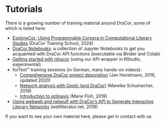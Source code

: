 # Tutorials

There is a growing number of training material around DraCor, some of which is listed here:

* [ExploreCor: Using Programmable Corpora in Computational Literary Studies](https://campus.dariah.eu/resources/events/explore-cor-using-programmable-corpora-in-computational-literary-studies) (DraCor Training School, 2024)
* [DraCor Notebooks](https://dracor-org.github.io/dracor-notebooks/): a collection of Jupyter Notebooks to get you acquainted with DraCor API functions (executable via Binder and Colab)
* [Getting started with rdracor](https://github.com/dracor-org/rdracor) (using our API wrapper in RStudio, experimental)
* forText™ training sessions (in German, many hands-on videos):
  * [Comprehensive DraCor project description](https://fortext.net/ressourcen/textsammlungen/dracor-drama-corpora-project) (Jan Horstmann, 2019, updated 2020)
  * [Network analysis with Gephi (and DraCor)](https://fortext.net/routinen/lerneinheiten/netzwerkanalyse-mit-gephi) (Mareike Schumacher, 2019)
  * [Introduction to ezlinavis](https://fortext.net/tools/tools/ezlinavis) (Marie Flüh, 2019)
* [Using webweb and netwulf with DraCor’s API to Generate Interactive Literary Networks](https://weltliteratur.net/netwulf-webweb/) (weltliteratur.net, 2019)

If you want to see your own material here, please get in contact with us.
